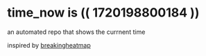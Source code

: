 # time_now is (( 1720198800184 ))

an automated repo that shows the currnent time

inspired by [breakingheatmap](https://github.com/breakingheatmap/breakingheatmap)